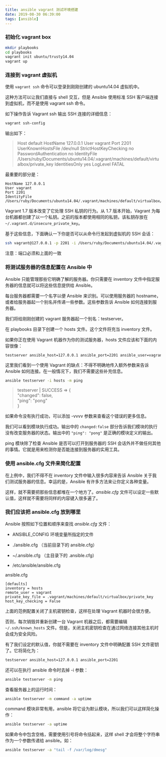 ```yaml
---
title: ansible vagrant 测试环境搭建
date: 2019-08-30 06:39:00
tags: [ansible]
---
```


### 初始化 vagrant box

```bash
mkdir playbooks
cd playbooks
vagrant init ubuntu/trusty14.04
vagrant up
```

### 连接到 vagrant 虚拟机

使用 `vagrant ssh` 命令可以登录到刚刚创建的 ubuntu14.04 虚拟机中。

这种方法可以让我们直接与 shell 交互，但是 Ansible 使用标准 SSH 客户端连接到虚拟机，而不是使用 vagrant ssh 命令。

如下操作告诉 Vagrant ssh 输出 SSH 连接的详细信息：

```bash
vagrant ssh-config
```

输出如下：

> Host default
    HostName 127.0.0.1
    User vagrant
    Port 2201
    UserKnownHostsFile /dev/null
    StrictHostKeyChecking no
    PasswordAuthentication no
    IdentityFile /Users/ruby/Documents/ubuntu14.04/.vagrant/machines/default/virtualbox/private_key
    IdentitiesOnly yes
    LogLevel FATAL

最重要的部分是：

```
HostName 127.0.0.1
User vagrant
Port 2201
IdentityFile /Users/ruby/Documents/ubuntu14.04/.vagrant/machines/default/virtualbox/private_key
```

Vagrant 1.7 版本改变了它处理 SSH 私钥的行为。从 1.7 版本开始，Vagrant 为每台机器都创建了以一个私钥。之前的版本都使用相同的私钥，该私钥存放在 `~/.vagrant.d/insecure_private_key`。

基于这些信息，下面确认一下你是否可以从命令行发起到虚拟机的 SSH 会话：

```bash
ssh vagrant@127.0.0.1 -p 2201 -i /Users/ruby/Documents/ubuntu14.04/.vagrant/machines/default/virtualbox/private_key
```

注意：端口必须和上面的一致


### 将测试服务器的信息配置在 Ansible 中

Ansible 只能管理那些它明确了解的服务器。你只需要在 inventory 文件中指定服务器的信息就可以将这些信息提供给 Ansible。

每台服务器都需要一个名字以便 Ansible 来识别。可以使用服务器的 hostname，或者给服务器起一个别名并传递一些参数。这些参数告诉 Ansible 如何连接到服务器。

我们将给刚刚创建的 vagrant 服务器起一个别名：testserver。

在 playbooks 目录下创建一个 hosts 文件。这个文件将充当 inventory 文件。

如果你正在使用 Vagrant 机器作为你的测试服务器，hosts 文件应该和下面的内容很像：

```bash
testserver ansible_host=127.0.0.1 ansible_port=2201 ansible_user=vagrant ansible_private_key_file=/Users/ruby/Documents/ubuntu14.04/.vagrant/machines/default/virtualbox/private_key
```

这里我们看到一个使用 Vagrant 的缺点：不得不明确地传入额外参数来告诉 Ansible 如何连接。在一般情况下，我们不需要这些补充信息。

```bash
ansible testserver -i hosts -m ping
```

> testserver | SUCCESS => {  
      "changed": false,  
      "ping": "pong"  
  }

如果命令没有执行成功，可以添加 -vvvv 参数来查看这个错误的更多信息。

我们可以看到模块执行成功。输出中的 `changed:false` 部分告诉我们模块的执行没有改变服务器的状态。输出中的 `"ping": "pong"` 是正确的模块定义的输出。

ping 模块除了检查 Ansible 是否可以打开到服务器的 SSH 会话外并不做任何其他的事情。它就是用来检测你是否能连接到服务器的实用工具。


### 使用 ansible.cfg 文件来简化配置

在上例中，我们不得不在 inventory 文件中输入很多内容来告诉 Ansible 关于我们测试服务器的信息。幸运的是，Ansible 有许多方法来让你定义各种变量。

这样，就不需要把那些信息都堆在一个地方了。<em>ansible.cfg</em> 文件可以设定一些默认值，这样就不需要将同样的内容键入很多遍了。


### 我们应该把 ansible.cfg 放到哪里  

Ansible 按照如下位置和顺序来查找 <em>ansible.cfg</em> 文件：

* ANSIBLE_CONFIG 环境变量所指定的文件

* ./ansible.cfg （当前目录下的 ansible.cfg）

* ~/.ansible.cfg （主目录下的 .ansible.cfg）

* /etc/ansible/ansible.cfg


ansible.cfg

```
[defaults]
inventory = hosts
remote_user = vagrant
private_key_file = .vagrant/machines/default/virtualbox/private_key
host_key_checking = False
```

上面的范例配置关闭了主机密钥检查，这样在处理 Vagrant 机器时会很方便。

否则，每次销毁并重新创建一台 Vagrant 机器之后，都需要编辑 `~/.ssh/known_hosts` 文件。但是，关闭主机密钥检查在通过网络连接其他主机时会成为安全风险。

有了我们设定的默认值，你就不需要在 inventory 文件中明确配置 SSH 文件密钥了。它将简化为：

```bash
testserver ansible_host=127.0.0.1 ansible_port=2201
```

还可以在执行 ansible 命令时去掉 -i 参数：

```bash
ansible testserver -m ping 
```

查看服务器上的运行时间：

```bash
ansible testserver -m command -a uptime
```

command 模块非常有用，ansible 将它设为默认模块，所以我们可以这样简化操作：

```bash
ansible testserver -a uptime
```

如果命令中包含空格，需要使用引号将命令括起来，这样 shell 才会将整个字符串作为一个参数传递给 ansible。如：

```bash
ansible testserver -a "tail -f /var/log/dmesg"
```


